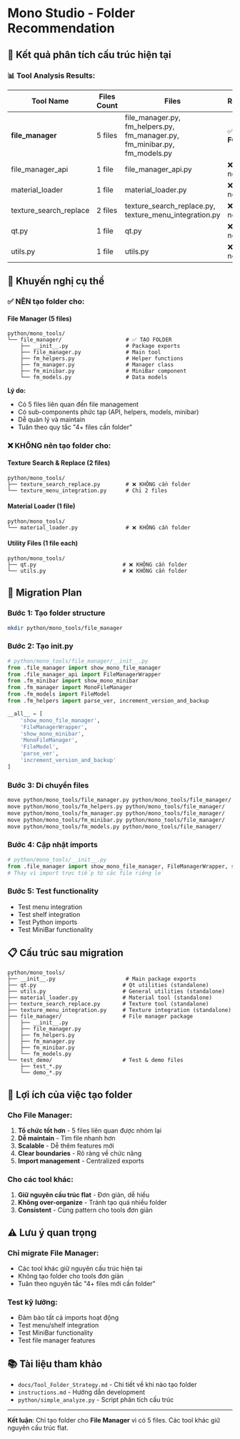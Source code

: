 # Mono Studio - Folder Recommendation

## 🎯 **Kết quả phân tích cấu trúc hiện tại**

### 📊 **Tool Analysis Results:**

| Tool Name | Files Count | Files | Recommendation |
|-----------|-------------|-------|----------------|
| **file_manager** | 5 files | file_manager.py, fm_helpers.py, fm_manager.py, fm_minibar.py, fm_models.py | ✅ **CREATE FOLDER** |
| file_manager_api | 1 file | file_manager_api.py | ❌ No folder needed |
| material_loader | 1 file | material_loader.py | ❌ No folder needed |
| texture_search_replace | 2 files | texture_search_replace.py, texture_menu_integration.py | ❌ No folder needed |
| qt.py | 1 file | qt.py | ❌ No folder needed |
| utils.py | 1 file | utils.py | ❌ No folder needed |

## 🎯 **Khuyến nghị cụ thể**

### ✅ **NÊN tạo folder cho:**

#### **File Manager** (5 files)
```
python/mono_tools/
└── file_manager/                    # ✅ TẠO FOLDER
    ├── __init__.py                  # Package exports
    ├── file_manager.py              # Main tool
    ├── fm_helpers.py                # Helper functions
    ├── fm_manager.py                # Manager class
    ├── fm_minibar.py                # MiniBar component
    └── fm_models.py                 # Data models
```

**Lý do:**
- Có 5 files liên quan đến file management
- Có sub-components phức tạp (API, helpers, models, minibar)
- Dễ quản lý và maintain
- Tuân theo quy tắc "4+ files cần folder"

### ❌ **KHÔNG nên tạo folder cho:**

#### **Texture Search & Replace** (2 files)
```
python/mono_tools/
├── texture_search_replace.py        # ❌ KHÔNG cần folder
└── texture_menu_integration.py      # Chỉ 2 files
```

#### **Material Loader** (1 file)
```
python/mono_tools/
└── material_loader.py               # ❌ KHÔNG cần folder
```

#### **Utility Files** (1 file each)
```
python/mono_tools/
├── qt.py                           # ❌ KHÔNG cần folder
└── utils.py                        # ❌ KHÔNG cần folder
```

## 🚀 **Migration Plan**

### **Bước 1: Tạo folder structure**
```bash
mkdir python/mono_tools/file_manager
```

### **Bước 2: Tạo __init__.py**
```python
# python/mono_tools/file_manager/__init__.py
from .file_manager import show_mono_file_manager
from .file_manager_api import FileManagerWrapper
from .fm_minibar import show_mono_minibar
from .fm_manager import MonoFileManager
from .fm_models import FileModel
from .fm_helpers import parse_ver, increment_version_and_backup

__all__ = [
    'show_mono_file_manager',
    'FileManagerWrapper',
    'show_mono_minibar', 
    'MonoFileManager',
    'FileModel',
    'parse_ver',
    'increment_version_and_backup'
]
```

### **Bước 3: Di chuyển files**
```bash
move python/mono_tools/file_manager.py python/mono_tools/file_manager/
move python/mono_tools/fm_helpers.py python/mono_tools/file_manager/
move python/mono_tools/fm_manager.py python/mono_tools/file_manager/
move python/mono_tools/fm_minibar.py python/mono_tools/file_manager/
move python/mono_tools/fm_models.py python/mono_tools/file_manager/
```

### **Bước 4: Cập nhật imports**
```python
# python/mono_tools/__init__.py
from .file_manager import show_mono_file_manager, FileManagerWrapper, show_mono_minibar
# Thay vì import trực tiếp từ các file riêng lẻ
```

### **Bước 5: Test functionality**
- Test menu integration
- Test shelf integration  
- Test Python imports
- Test MiniBar functionality

## 📋 **Cấu trúc sau migration**

```
python/mono_tools/
├── __init__.py                      # Main package exports
├── qt.py                           # Qt utilities (standalone)
├── utils.py                        # General utilities (standalone)
├── material_loader.py              # Material tool (standalone)
├── texture_search_replace.py       # Texture tool (standalone)
├── texture_menu_integration.py     # Texture integration (standalone)
├── file_manager/                   # File manager package
│   ├── __init__.py
│   ├── file_manager.py
│   ├── fm_helpers.py
│   ├── fm_manager.py
│   ├── fm_minibar.py
│   └── fm_models.py
└── test_demo/                      # Test & demo files
    ├── test_*.py
    └── demo_*.py
```

## 🎯 **Lợi ích của việc tạo folder**

### **Cho File Manager:**
1. **Tổ chức tốt hơn** - 5 files liên quan được nhóm lại
2. **Dễ maintain** - Tìm file nhanh hơn
3. **Scalable** - Dễ thêm features mới
4. **Clear boundaries** - Rõ ràng về chức năng
5. **Import management** - Centralized exports

### **Cho các tool khác:**
1. **Giữ nguyên cấu trúc flat** - Đơn giản, dễ hiểu
2. **Không over-organize** - Tránh tạo quá nhiều folder
3. **Consistent** - Cùng pattern cho tools đơn giản

## ⚠️ **Lưu ý quan trọng**

### **Chỉ migrate File Manager:**
- Các tool khác giữ nguyên cấu trúc hiện tại
- Không tạo folder cho tools đơn giản
- Tuân theo nguyên tắc "4+ files mới cần folder"

### **Test kỹ lưỡng:**
- Đảm bảo tất cả imports hoạt động
- Test menu/shelf integration
- Test MiniBar functionality
- Test file manager features

## 📚 **Tài liệu tham khảo**

- `docs/Tool_Folder_Strategy.md` - Chi tiết về khi nào tạo folder
- `instructions.md` - Hướng dẫn development
- `python/simple_analyze.py` - Script phân tích cấu trúc

---

**Kết luận**: Chỉ tạo folder cho **File Manager** vì có 5 files. Các tool khác giữ nguyên cấu trúc flat.
